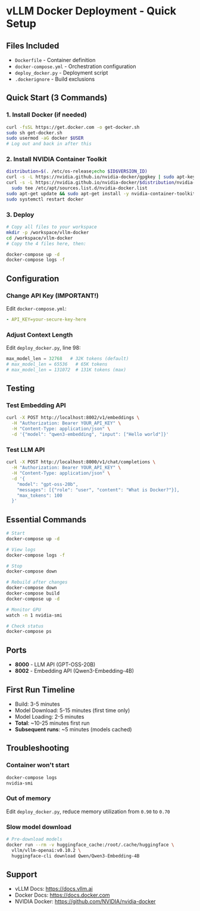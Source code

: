 # vLLM Docker Deployment - Quick Setup

## Files Included
- `Dockerfile` - Container definition
- `docker-compose.yml` - Orchestration configuration
- `deploy_docker.py` - Deployment script
- `.dockerignore` - Build exclusions

## Quick Start (3 Commands)

### 1. Install Docker (if needed)
```bash
curl -fsSL https://get.docker.com -o get-docker.sh
sudo sh get-docker.sh
sudo usermod -aG docker $USER
# Log out and back in after this
```

### 2. Install NVIDIA Container Toolkit
```bash
distribution=$(. /etc/os-release;echo $ID$VERSION_ID)
curl -s -L https://nvidia.github.io/nvidia-docker/gpgkey | sudo apt-key add -
curl -s -L https://nvidia.github.io/nvidia-docker/$distribution/nvidia-docker.list | \
  sudo tee /etc/apt/sources.list.d/nvidia-docker.list
sudo apt-get update && sudo apt-get install -y nvidia-container-toolkit
sudo systemctl restart docker
```

### 3. Deploy
```bash
# Copy all files to your workspace
mkdir -p /workspace/vllm-docker
cd /workspace/vllm-docker
# Copy the 4 files here, then:

docker-compose up -d
docker-compose logs -f
```

## Configuration

### Change API Key (IMPORTANT!)
Edit `docker-compose.yml`:
```yaml
- API_KEY=your-secure-key-here
```

### Adjust Context Length
Edit `deploy_docker.py`, line 98:
```python
max_model_len = 32768   # 32K tokens (default)
# max_model_len = 65536   # 65K tokens
# max_model_len = 131072  # 131K tokens (max)
```

## Testing

### Test Embedding API
```bash
curl -X POST http://localhost:8002/v1/embeddings \
  -H "Authorization: Bearer YOUR_API_KEY" \
  -H "Content-Type: application/json" \
  -d '{"model": "qwen3-embedding", "input": ["Hello world"]}'
```

### Test LLM API
```bash
curl -X POST http://localhost:8000/v1/chat/completions \
  -H "Authorization: Bearer YOUR_API_KEY" \
  -H "Content-Type: application/json" \
  -d '{
    "model": "gpt-oss-20b",
    "messages": [{"role": "user", "content": "What is Docker?"}],
    "max_tokens": 100
  }'
```

## Essential Commands

```bash
# Start
docker-compose up -d

# View logs
docker-compose logs -f

# Stop
docker-compose down

# Rebuild after changes
docker-compose down
docker-compose build
docker-compose up -d

# Monitor GPU
watch -n 1 nvidia-smi

# Check status
docker-compose ps
```

## Ports
- **8000** - LLM API (GPT-OSS-20B)
- **8002** - Embedding API (Qwen3-Embedding-4B)

## First Run Timeline
- Build: 3-5 minutes
- Model Download: 5-15 minutes (first time only)
- Model Loading: 2-5 minutes
- **Total**: ~10-25 minutes first run
- **Subsequent runs**: ~5 minutes (models cached)

## Troubleshooting

### Container won't start
```bash
docker-compose logs
nvidia-smi
```

### Out of memory
Edit `deploy_docker.py`, reduce memory utilization from `0.90` to `0.70`

### Slow model download
```bash
# Pre-download models
docker run --rm -v huggingface_cache:/root/.cache/huggingface \
  vllm/vllm-openai:v0.10.2 \
  huggingface-cli download Qwen/Qwen3-Embedding-4B
```

## Support
- vLLM Docs: https://docs.vllm.ai
- Docker Docs: https://docs.docker.com
- NVIDIA Docker: https://github.com/NVIDIA/nvidia-docker
